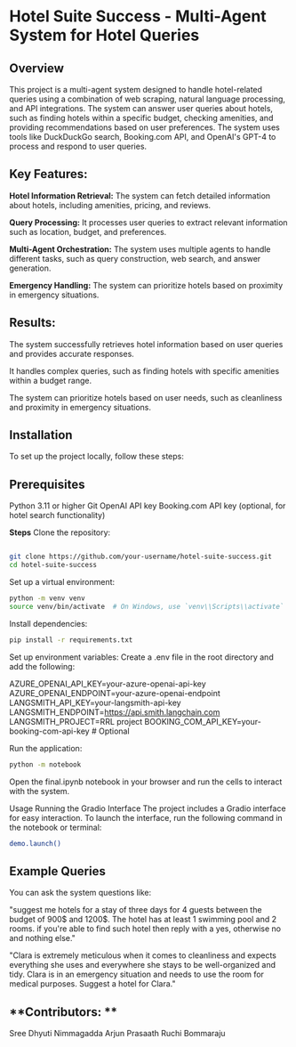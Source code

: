 # **Hotel Suite Success - Multi-Agent System for Hotel Queries**
## **Overview**
This project is a multi-agent system designed to handle hotel-related queries using a combination of web scraping, natural language processing, and API integrations. The system can answer user queries about hotels, such as finding hotels within a specific budget, checking amenities, and providing recommendations based on user preferences. The system uses tools like DuckDuckGo search, Booking.com API, and OpenAI's GPT-4 to process and respond to user queries.

## **Key Features:**
**Hotel Information Retrieval:** The system can fetch detailed information about hotels, including amenities, pricing, and reviews.

**Query Processing:** It processes user queries to extract relevant information such as location, budget, and preferences.

**Multi-Agent Orchestration:** The system uses multiple agents to handle different tasks, such as query construction, web search, and answer generation.

**Emergency Handling:** The system can prioritize hotels based on proximity in emergency situations.

## **Results:**
The system successfully retrieves hotel information based on user queries and provides accurate responses.

It handles complex queries, such as finding hotels with specific amenities within a budget range.

The system can prioritize hotels based on user needs, such as cleanliness and proximity in emergency situations.

## **Installation**
To set up the project locally, follow these steps:

## **Prerequisites**
Python 3.11 or higher
Git
OpenAI API key
Booking.com API key (optional, for hotel search functionality)

**Steps**
Clone the repository:

```bash

git clone https://github.com/your-username/hotel-suite-success.git
cd hotel-suite-success
```
Set up a virtual environment:

```bash
python -m venv venv
source venv/bin/activate  # On Windows, use `venv\\Scripts\\activate`
```

Install dependencies:

```bash
pip install -r requirements.txt
```
Set up environment variables:
Create a .env file in the root directory and add the following:

AZURE_OPENAI_API_KEY=your-azure-openai-api-key
AZURE_OPENAI_ENDPOINT=your-azure-openai-endpoint
LANGSMITH_API_KEY=your-langsmith-api-key
LANGSMITH_ENDPOINT=https://api.smith.langchain.com
LANGSMITH_PROJECT=RRL project
BOOKING_COM_API_KEY=your-booking-com-api-key  # Optional

Run the application:
``` bash
python -m notebook
```
Open the final.ipynb notebook in your browser and run the cells to interact with the system.

Usage
Running the Gradio Interface
The project includes a Gradio interface for easy interaction. To launch the interface, run the following command in the notebook or terminal:
```bash
demo.launch()
```
## Example Queries
You can ask the system questions like:

"suggest me hotels for a stay of three days for 4 guests between the budget of 900$ and 1200$. The hotel has at least 1 swimming pool and 2 rooms. if you're able to find such hotel then reply with a yes, otherwise no and nothing else."

"Clara is extremely meticulous when it comes to cleanliness and expects everything she uses and everywhere she stays to be well-organized and tidy. Clara is in an emergency situation and needs to use the room for medical purposes. Suggest a hotel for Clara."


## **Contributors: **
Sree Dhyuti Nimmagadda
Arjun Prasaath
Ruchi Bommaraju
